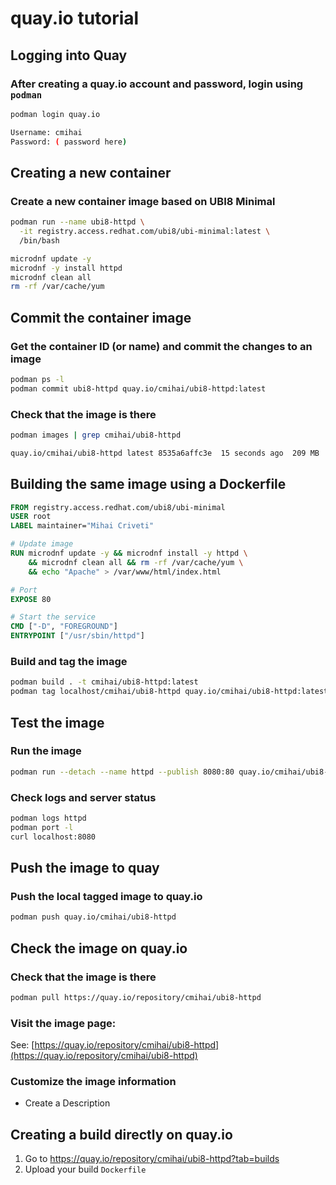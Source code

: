 quay.io tutorial
================

Logging into Quay
-----------------

### After creating a quay.io account and password, login using `podman`

```bash
podman login quay.io
```

```bash
Username: cmihai
Password: ( password here)
```

Creating a new container
------------------------

### Create a new container image based on UBI8 Minimal

```bash
podman run --name ubi8-httpd \
  -it registry.access.redhat.com/ubi8/ubi-minimal:latest \
  /bin/bash

microdnf update -y
microdnf -y install httpd
microdnf clean all
rm -rf /var/cache/yum
```

Commit the container image
--------------------------

### Get the container ID (or name) and commit the changes to an image

```bash
podman ps -l
podman commit ubi8-httpd quay.io/cmihai/ubi8-httpd:latest
```

### Check that the image is there

```bash
podman images | grep cmihai/ubi8-httpd

quay.io/cmihai/ubi8-httpd latest 8535a6affc3e  15 seconds ago  209 MB
```

Building the same image using a Dockerfile
------------------------------------------

```Dockerfile
FROM registry.access.redhat.com/ubi8/ubi-minimal
USER root
LABEL maintainer="Mihai Criveti"

# Update image
RUN microdnf update -y && microdnf install -y httpd \
    && microdnf clean all && rm -rf /var/cache/yum \
    && echo "Apache" > /var/www/html/index.html

# Port
EXPOSE 80

# Start the service
CMD ["-D", "FOREGROUND"]
ENTRYPOINT ["/usr/sbin/httpd"]
```

### Build and tag the image

```bash
podman build . -t cmihai/ubi8-httpd:latest
podman tag localhost/cmihai/ubi8-httpd quay.io/cmihai/ubi8-httpd:latest
```

Test the image
---------------

### Run the image

```bash
podman run --detach --name httpd --publish 8080:80 quay.io/cmihai/ubi8-httpd:latest
```

### Check logs and server status

```bash
podman logs httpd
podman port -l
curl localhost:8080
```

Push the image to quay
-----------------------

### Push the local tagged image to quay.io

```bash
podman push quay.io/cmihai/ubi8-httpd
```

Check the image on quay.io
---------------------------

### Check that the image is there


```bash
podman pull https://quay.io/repository/cmihai/ubi8-httpd
```

### Visit the image page:

See: [https://quay.io/repository/cmihai/ubi8-httpd](https://quay.io/repository/cmihai/ubi8-httpd)

### Customize the image information

- Create a Description

Creating a build directly on quay.io
------------------------------------

1. Go to https://quay.io/repository/cmihai/ubi8-httpd?tab=builds
2. Upload your build `Dockerfile`


